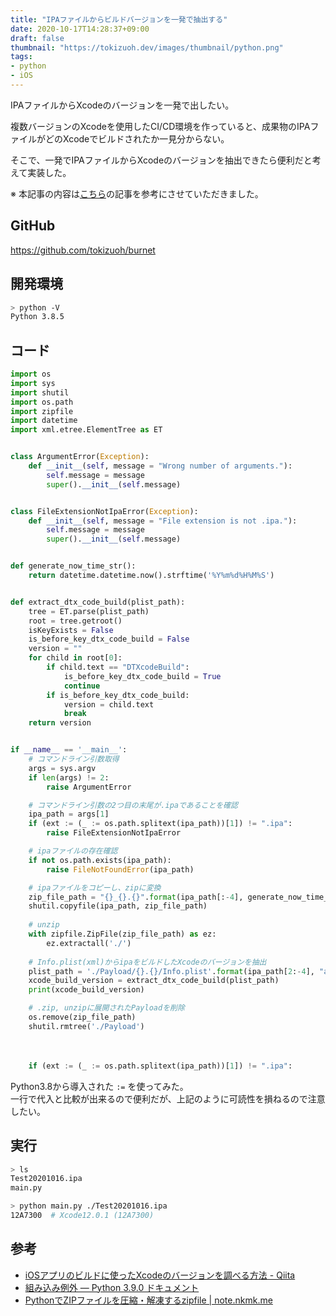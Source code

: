 ```yaml
---
title: "IPAファイルからビルドバージョンを一発で抽出する"
date: 2020-10-17T14:28:37+09:00
draft: false
thumbnail: "https://tokizuoh.dev/images/thumbnail/python.png"
tags:
- python
- iOS
---  
```

  
IPAファイルからXcodeのバージョンを一発で出したい。  
<!--more-->  
  
複数バージョンのXcodeを使用したCI/CD環境を作っていると、成果物のIPAファイルがどのXcodeでビルドされたか一見分からない。  
  
そこで、一発でIPAファイルからXcodeのバージョンを抽出できたら便利だと考えて実装した。  
  
※ 本記事の内容は[こちら](https://qiita.com/bricklife/items/8b7c9dc4f7ab164e738d)の記事を参考にさせていただきました。  
  
## GitHub
https://github.com/tokizuoh/burnet
  
## 開発環境
  
```bash
> python -V
Python 3.8.5
```
  
## コード  
  
```python
import os
import sys
import shutil
import os.path
import zipfile
import datetime
import xml.etree.ElementTree as ET


class ArgumentError(Exception):
    def __init__(self, message = "Wrong number of arguments."):
        self.message = message
        super().__init__(self.message)


class FileExtensionNotIpaError(Exception):
    def __init__(self, message = "File extension is not .ipa."):
        self.message = message
        super().__init__(self.message)


def generate_now_time_str():
    return datetime.datetime.now().strftime('%Y%m%d%H%M%S')


def extract_dtx_code_build(plist_path):
    tree = ET.parse(plist_path)
    root = tree.getroot()
    isKeyExists = False
    is_before_key_dtx_code_build = False
    version = ""
    for child in root[0]:
        if child.text == "DTXcodeBuild":
            is_before_key_dtx_code_build = True
            continue
        if is_before_key_dtx_code_build:
            version = child.text
            break
    return version


if __name__ == '__main__':
    # コマンドライン引数取得
    args = sys.argv
    if len(args) != 2:
        raise ArgumentError

    # コマンドライン引数の2つ目の末尾が.ipaであることを確認
    ipa_path = args[1]
    if (ext := (_ := os.path.splitext(ipa_path))[1]) != ".ipa":
        raise FileExtensionNotIpaError

    # ipaファイルの存在確認
    if not os.path.exists(ipa_path):
        raise FileNotFoundError(ipa_path)

    # ipaファイルをコピーし、zipに変換
    zip_file_path = "{}_{}.{}".format(ipa_path[:-4], generate_now_time_str(), "zip")
    shutil.copyfile(ipa_path, zip_file_path)
    
    # unzip
    with zipfile.ZipFile(zip_file_path) as ez:
        ez.extractall('./')
    
    # Info.plist(xml)からipaをビルドしたXcodeのバージョンを抽出
    plist_path = './Payload/{}.{}/Info.plist'.format(ipa_path[2:-4], "app")
    xcode_build_version = extract_dtx_code_build(plist_path)
    print(xcode_build_version)

    # .zip, unzipに展開されたPayloadを削除
    os.remove(zip_file_path)
    shutil.rmtree('./Payload')
```
  
　
  
```python
    if (ext := (_ := os.path.splitext(ipa_path))[1]) != ".ipa":
```
  
Python3.8から導入された `:=` を使ってみた。  
一行で代入と比較が出来るので便利だが、上記のように可読性を損ねるので注意したい。  
  
## 実行
```bash
> ls
Test20201016.ipa
main.py

> python main.py ./Test20201016.ipa
12A7300  # Xcode12.0.1 (12A7300)
```
  
## 参考
- [iOSアプリのビルドに使ったXcodeのバージョンを調べる方法 - Qiita](https://qiita.com/bricklife/items/8b7c9dc4f7ab164e738d)  
- [組み込み例外 — Python 3.9.0 ドキュメント](https://docs.python.org/ja/3/library/exceptions.html)  
- [PythonでZIPファイルを圧縮・解凍するzipfile | note.nkmk.me](https://note.nkmk.me/python-zipfile/)